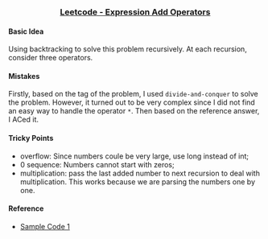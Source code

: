 ### <center>[Leetcode - Expression Add Operators](https://leetcode.com/problems/expression-add-operators/) </center>

#### Basic Idea
Using backtracking to solve this problem recursively. At each recursion, consider three operators.

#### Mistakes
Firstly, based on the tag of the problem, I used `divide-and-conquer` to solve the problem. However, it turned out to be very complex since I did not find an easy way to handle the operator `*`. Then based on the reference answer, I ACed it.

#### Tricky Points
* overflow: Since numbers coule be very large, use long instead of int;
* 0 sequence: Numbers cannot start with zeros;
* multiplication: pass the last added number to next recursion to deal with multiplication. This works because we are parsing the numbers one by one.

#### Reference
* [Sample Code 1](https://leetcode.com/discuss/58614/java-standard-backtrace-ac-solutoin-short-and-clear)